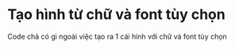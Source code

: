 # Tạo hình từ chữ và font tùy chọn
Code chả có gì ngoài việc tạo ra 1 cái hình với chữ và font tùy chọn
